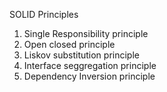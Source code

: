 

SOLID Principles

1. Single Responsibility principle
2. Open closed principle
3. Liskov substitution principle
4. Interface seggregation principle
5. Dependency Inversion principle
